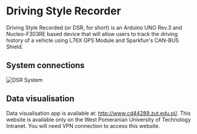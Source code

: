 # Driving Style Recorder
Driving Style Recorded (or DSR, for short) is an Arduino UNO Rev.3 and Nucleo-F303RE based device that will allow users to track the driving history of a vehicle using L76X GPS Module and Sparkfun's CAN-BUS Shield.

## System connections
![DSR System](https://user-images.githubusercontent.com/46873665/148441363-5a5672cc-df97-4fc8-beb0-47aff8bf9597.png)

## Data visualisation
Data visualisation app is available at: http://www.cd44289.zut.edu.pl/.
This website is available only on the West Pomeranian University of Technology Intranet. You will need VPN connection to access this website.
